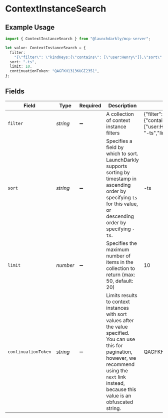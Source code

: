 # ContextInstanceSearch

## Example Usage

```typescript
import { ContextInstanceSearch } from "@launchdarkly/mcp-server";

let value: ContextInstanceSearch = {
  filter:
    "{\"filter\": \"kindKeys:{\"contains\": [\"user:Henry\"]},\"sort\": \"-ts\",\"limit\": 50}",
  sort: "-ts",
  limit: 10,
  continuationToken: "QAGFKH1313KUGI2351",
};
```

## Fields

| Field                                                                                                                                                                                                                        | Type                                                                                                                                                                                                                         | Required                                                                                                                                                                                                                     | Description                                                                                                                                                                                                                  | Example                                                                                                                                                                                                                      |
| ---------------------------------------------------------------------------------------------------------------------------------------------------------------------------------------------------------------------------- | ---------------------------------------------------------------------------------------------------------------------------------------------------------------------------------------------------------------------------- | ---------------------------------------------------------------------------------------------------------------------------------------------------------------------------------------------------------------------------- | ---------------------------------------------------------------------------------------------------------------------------------------------------------------------------------------------------------------------------- | ---------------------------------------------------------------------------------------------------------------------------------------------------------------------------------------------------------------------------- |
| `filter`                                                                                                                                                                                                                     | *string*                                                                                                                                                                                                                     | :heavy_minus_sign:                                                                                                                                                                                                           | A collection of context instance filters                                                                                                                                                                                     | {"filter": "kindKeys:{"contains": ["user:Henry"]},"sort": "-ts","limit": 50}                                                                                                                                                 |
| `sort`                                                                                                                                                                                                                       | *string*                                                                                                                                                                                                                     | :heavy_minus_sign:                                                                                                                                                                                                           | Specifies a field by which to sort. LaunchDarkly supports sorting by timestamp in ascending order by specifying <code>ts</code> for this value, or descending order by specifying <code>-ts</code>.                          | -ts                                                                                                                                                                                                                          |
| `limit`                                                                                                                                                                                                                      | *number*                                                                                                                                                                                                                     | :heavy_minus_sign:                                                                                                                                                                                                           | Specifies the maximum number of items in the collection to return (max: 50, default: 20)                                                                                                                                     | 10                                                                                                                                                                                                                           |
| `continuationToken`                                                                                                                                                                                                          | *string*                                                                                                                                                                                                                     | :heavy_minus_sign:                                                                                                                                                                                                           | Limits results to context instances with sort values after the value specified. You can use this for pagination, however, we recommend using the <code>next</code> link instead, because this value is an obfuscated string. | QAGFKH1313KUGI2351                                                                                                                                                                                                           |